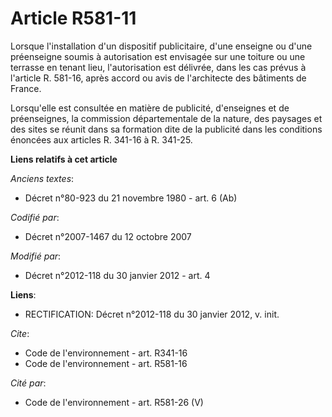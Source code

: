 # Article R581-11

Lorsque l'installation d'un dispositif publicitaire, d'une enseigne ou d'une préenseigne soumis à autorisation est envisagée
sur une toiture ou une terrasse en tenant lieu, l'autorisation est délivrée, dans les cas prévus à l'article R. 581-16, après
accord ou avis de l'architecte des bâtiments de France. 

Lorsqu'elle est consultée en matière de publicité, d'enseignes et de préenseignes, la commission départementale de la nature,
des paysages et des sites se réunit dans sa formation dite de la publicité dans les conditions énoncées aux articles R.
341-16 à R. 341-25.

**Liens relatifs à cet article**

_Anciens textes_:

  - Décret n°80-923 du 21 novembre 1980 - art. 6 (Ab)

_Codifié par_:

  - Décret n°2007-1467 du 12 octobre 2007

_Modifié par_:

  - Décret n°2012-118 du 30 janvier 2012 - art. 4

**Liens**:

  - RECTIFICATION: Décret n°2012-118 du 30 janvier 2012, v. init.

_Cite_:

  - Code de l'environnement - art. R341-16
  - Code de l'environnement - art. R581-16

_Cité par_:

  - Code de l'environnement - art. R581-26 (V)
